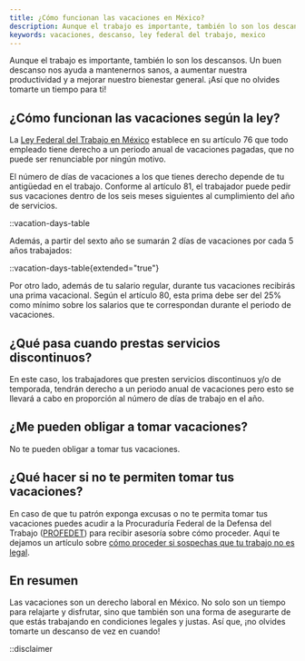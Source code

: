 ```yaml
---
title: ¿Cómo funcionan las vacaciones en México?
description: Aunque el trabajo es importante, también lo son los descansos. La ley mexicana establece que todos los trabajadores tienen derecho a un periodo anual de vacaciones pagadas. Descubre cuántos días de vacaciones te corresponden y cómo funcionan.
keywords: vacaciones, descanso, ley federal del trabajo, mexico
---
```

Aunque el trabajo es importante, también lo son los descansos. Un buen descanso nos ayuda a mantenernos sanos, a aumentar nuestra productividad y a mejorar nuestro bienestar general. ¡Así que no olvides tomarte un tiempo para ti!

## ¿Cómo funcionan las vacaciones según la ley?

La [Ley Federal del Trabajo en México](/ley-federal-del-trabajo) establece en su artículo 76 que todo empleado tiene derecho a un periodo anual de vacaciones pagadas, que no puede ser renunciable por ningún motivo.

El número de días de vacaciones a los que tienes derecho depende de tu antigüedad en el trabajo. Conforme al artículo 81, el trabajador puede pedir sus vacaciones dentro de los seis meses siguientes al cumplimiento del año de servicios.

::vacation-days-table

Además, a partir del sexto año se sumarán 2 días de vacaciones por cada 5 años trabajados:

::vacation-days-table{extended="true"}

Por otro lado, además de tu salario regular, durante tus vacaciones recibirás una prima vacacional. Según el artículo 80, esta prima debe ser del 25% como mínimo sobre los salarios que te correspondan durante el periodo de vacaciones.

## ¿Qué pasa cuando prestas servicios discontinuos?

En este caso, los trabajadores que presten servicios discontinuos y/o de temporada, tendrán derecho a un periodo anual de vacaciones pero esto se llevará a cabo en proporción al número de días de trabajo en el año.

## ¿Me pueden obligar a tomar vacaciones?

No te pueden obligar a tomar tus vacaciones.

## ¿Qué hacer si no te permiten tomar tus vacaciones?

En caso de que tu patrón exponga excusas o no te permita tomar tus vacaciones puedes acudir a la Procuraduría Federal de la Defensa del Trabajo ([PROFEDET](https://www.gob.mx/profedet)) para recibir asesoría sobre cómo proceder. Aquí te dejamos un artículo sobre [cómo proceder si sospechas que tu trabajo no es legal](/articulos/pasos-a-seguir-si-sospechas-que-tu-trabajo-no-es-legal).

## En resumen

Las vacaciones son un derecho laboral en México. No solo son un tiempo para relajarte y disfrutar, sino que también son una forma de asegurarte de que estás trabajando en condiciones legales y justas. Así que, ¡no olvides tomarte un descanso de vez en cuando!

::disclaimer
